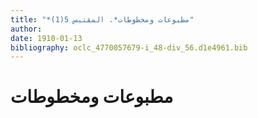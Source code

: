 ```yaml
---
title: "*مطبوعات ومخطوطات*. المقتبس 5(1)"
author: 
date: 1910-01-13
bibliography: oclc_4770057679-i_48-div_56.d1e4961.bib
---
```




#  مطبوعات ومخطوطات 

 